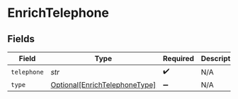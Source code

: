 # EnrichTelephone


## Fields

| Field                                                                       | Type                                                                        | Required                                                                    | Description                                                                 |
| --------------------------------------------------------------------------- | --------------------------------------------------------------------------- | --------------------------------------------------------------------------- | --------------------------------------------------------------------------- |
| `telephone`                                                                 | *str*                                                                       | :heavy_check_mark:                                                          | N/A                                                                         |
| `type`                                                                      | [Optional[EnrichTelephoneType]](../../models/shared/enrichtelephonetype.md) | :heavy_minus_sign:                                                          | N/A                                                                         |